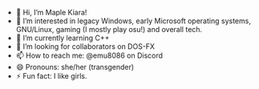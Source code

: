 - 👋 Hi, I’m Maple Kiara!
- 👀 I’m interested in legacy Windows, early Microsoft operating systems, GNU/Linux, gaming (I mostly play osu!) and overall tech.
- 🌱 I’m currently learning C++
- 💞️ I’m looking for collaborators on DOS-FX
- 📫 How to reach me: @emu8086 on Discord
- 😄 Pronouns: she/her (transgender)
- ⚡ Fun fact: I like girls.

<!---
mapliee/mapliee is a ✨ special ✨ repository because its `README.md` (this file) appears on your GitHub profile.
You can click the Preview link to take a look at your changes.
--->
